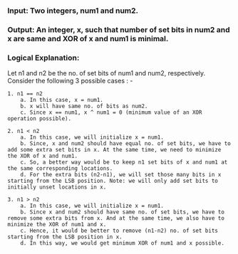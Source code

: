 ### Input: Two integers, num1 and num2.
### Output: An integer, x, such that number of set bits in num2 and x are same and XOR of x and num1 is minimal.

### Logical Explanation:
Let n1 and n2 be the no. of set bits of num1 and num2, respectively.
Consider the following 3 possible cases : -
    
    1. n1 == n2
        a. In this case, x = num1.
        b. x will have same no. of bits as num2.
        c. Since x == num1, x ^ num1 = 0 (minimum value of an XOR operation possible).
        
    2. n1 < n2
        a. In this case, we will initialize x = num1.
        b. Since, x and num2 should have equal no. of set bits, we have to add some extra set bits in x. At the same time, we need to minimize the XOR of x and num1.
        c. So, a better way would be to keep n1 set bits of x and num1 at the same corresponding locations.
        d. For the extra bits (n2-n1), we will set those many bits in x starting from the LSB position. Note: we will only add set bits to initially unset locations in x.
        
    3. n1 > n2
        a. In this case, we will initialize x = num1.
        b. Since x and num2 should have same no. of set bits, we have to remove some extra bits from x. And at the same time, we also have to minimize the XOR of num1 and x.
        c. Hence, it would be better to remove (n1-n2) no. of set bits starting from the LSB position in x.
        d. In this way, we would get minimum XOR of num1 and x possible.